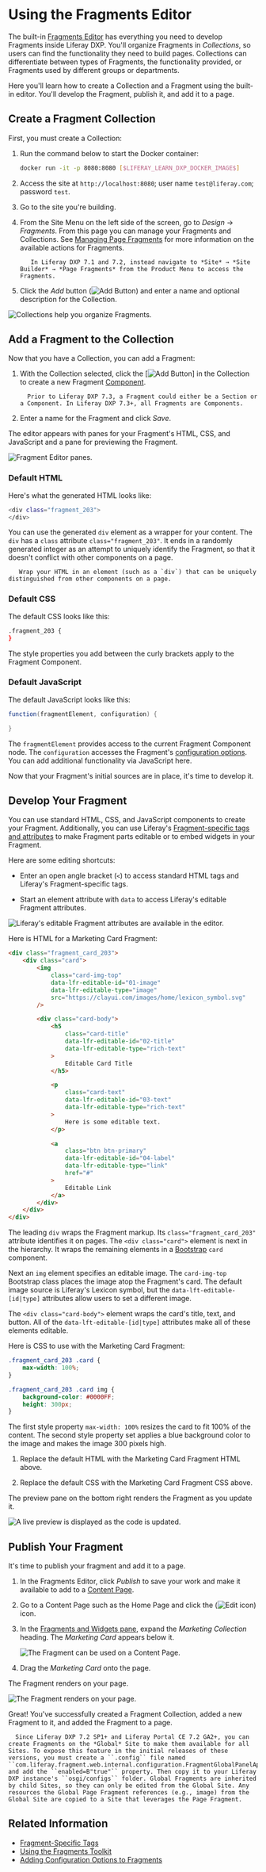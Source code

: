 # Using the Fragments Editor

The built-in [Fragments Editor](../reference/fragments/page-fragment-editor-interface-reference.md) has everything you need to develop Fragments inside Liferay DXP. You'll organize Fragments in *Collections*, so users can find the functionality they need to build pages. Collections can differentiate between types of Fragments, the functionality provided, or Fragments used by different groups or departments.

Here you'll learn how to create a Collection and a Fragment using the built-in editor. You'll develop the Fragment, publish it, and add it to a page.

## Create a Fragment Collection

First, you must create a Collection:

1. Run the command below to start the Docker container:

    ```bash
    docker run -it -p 8080:8080 [$LIFERAY_LEARN_DXP_DOCKER_IMAGE$]
    ```

1. Access the site at `http://localhost:8080`; user name `test@liferay.com`; password `test`.

1. Go to the site you're building.

1. From the Site Menu on the left side of the screen, go to *Design* &rarr; *Fragments*. From this page you can manage your Fragments and Collections. See [Managing Page Fragments](../../displaying-content/using-fragments/managing-page-fragments.md) for more information on the available actions for Fragments.

    ```note::
       In Liferay DXP 7.1 and 7.2, instead navigate to *Site* → *Site Builder* → *Page Fragments* from the Product Menu to access the Fragments.
    ```

1. Click the *Add* button (![Add Button](../../../images/icon-add-app.png)) and enter a name and optional description for the Collection.

![Collections help you organize Fragments.](./using-the-fragments-editor/images/01.png)

## Add a Fragment to the Collection

Now that you have a Collection, you can add a Fragment:

1. With the Collection selected, click the [![Add Button](../../../images/icon-add.png)] in the Collection to create a new Fragment [Component](../../creating-pages/building-and-managing-content-pages/content-pages-overview.md#basic-components).

    ```note::
      Prior to Liferay DXP 7.3, a Fragment could either be a Section or a Component. In Liferay DXP 7.3+, all Fragments are Components.
    ```

1. Enter a name for the Fragment and click *Save*.

The editor appears with panes for your Fragment's HTML, CSS, and JavaScript and a pane for previewing the Fragment.

![Fragment Editor panes.](./using-the-fragments-editor/images/02.png)


### Default HTML

Here's what the generated HTML looks like:

```bash 
<div class="fragment_203">
</div>
```

You can use the generated `div` element as a wrapper for your content. The `div` has a `class` attribute `class="fragment_203"`. It ends in a randomly generated integer as an attempt to uniquely identify the Fragment, so that it doesn't conflict with other components on a page. 

```tip::
   Wrap your HTML in an element (such as a `div`) that can be uniquely distinguished from other components on a page.
```

### Default CSS 

The default CSS looks like this:

```bash 
.fragment_203 {
}
```

The style properties you add between the curly brackets apply to the Fragment Component.

### Default JavaScript 

The default JavaScript looks like this:

```java 
function(fragmentElement, configuration) {

}
```

The `fragmentElement` provides access to the current Fragment Component node. The `configuration` accesses the Fragment's [configuration options](./adding-configuration-options-to-fragments.md). You can add additional functionality via JavaScript here.

Now that your Fragment's initial sources are in place, it's time to develop it.

## Develop Your Fragment

You can use standard HTML, CSS, and JavaScript components to create your Fragment. Additionally, you can use Liferay's [Fragment-specific tags and attributes](../reference/fragments/fragment-specific-tags-reference.md) to make Fragment parts editable or to embed widgets in your Fragment.

Here are some editing shortcuts:

* Enter an open angle bracket (`<`) to access standard HTML tags and Liferay's Fragment-specific tags.

* Start an element attribute with `data` to access Liferay's editable Fragment attributes.

![Liferay's editable Fragment attributes are available in the editor.](./using-the-fragments-editor/images/03.png)

Here is HTML for a Marketing Card Fragment:

```html
<div class="fragment_card_203">
	<div class="card">
		<img
			class="card-img-top"
			data-lfr-editable-id="01-image"
			data-lfr-editable-type="image"
			src="https://clayui.com/images/home/lexicon_symbol.svg"
		/>

		<div class="card-body">
			<h5
				class="card-title"
				data-lfr-editable-id="02-title"
				data-lfr-editable-type="rich-text"
			>
				Editable Card Title
			</h5>

			<p
				class="card-text"
				data-lfr-editable-id="03-text"
				data-lfr-editable-type="rich-text"
			>
				Here is some editable text.
			</p>

			<a
				class="btn btn-primary"
				data-lfr-editable-id="04-label"
				data-lfr-editable-type="link"
				href="#"
			>
				Editable Link
			</a>
		</div>
	</div>
</div>
```

The leading `div` wraps the Fragment markup. Its `class="fragment_card_203"` attribute identifies it on pages. The `<div class="card">` element is next in the hierarchy. It wraps the remaining elements in a [Bootstrap](https://getbootstrap.com/) `card` component.

Next an `img` element specifies an editable image. The `card-img-top` Bootstrap class places the image atop the Fragment's card. The default image source is Liferay's Lexicon symbol, but the `data-lft-editable-[id|type]` attributes allow users to set a different image.

The `<div class="card-body">` element wraps the card's title, text, and button. All of the `data-lft-editable-[id|type]` attributes make all of these elements editable.

Here is CSS to use with the Marketing Card Fragment:

```css
.fragment_card_203 .card {
	max-width: 100%;
}

.fragment_card_203 .card img {
	background-color: #0000FF;
	height: 300px;
}
```

The first style property `max-width: 100%` resizes the card to fit 100% of the content. The second style property set applies a blue background color to the image and makes the image 300 pixels high.

1. Replace the default HTML with the Marketing Card Fragment HTML above.

1. Replace the default CSS with the Marketing Card Fragment CSS above.

The preview pane on the bottom right renders the Fragment as you update it.

![A live preview is displayed as the code is updated.](./using-the-fragments-editor/images/04.png)

## Publish Your Fragment 

It's time to publish your fragment and add it to a page.

1. In the Fragments Editor, click *Publish* to save your work and make it available to add to a [Content Page](../../creating-pages/understanding-pages/understanding-pages.md#content-pages).

1. Go to a Content Page such as the Home Page and click the (![Edit icon](../../../images/icon-edit-pencil.png)) icon.

1. In the [Fragments and Widgets pane](../../creating-pages/building-and-managing-content-pages/content-pages-overview.md#fragments), expand the *Marketing Collection* heading. The *Marketing Card* appears below it. 

    ![The Fragment can be used on a Content Page.](./using-the-fragments-editor/images/05.png)

1. Drag the *Marketing Card* onto the page.

The Fragment renders on your page.

![The Fragment renders on your page.](./using-the-fragments-editor/images/06.png)

Great! You've successfully created a Fragment Collection, added a new Fragment to it, and added the Fragment to a page.

```note::
  Since Liferay DXP 7.2 SP1+ and Liferay Portal CE 7.2 GA2+, you can create Fragments on the *Global* Site to make them available for all Sites. To expose this feature in the initial releases of these versions, you must create a ``.config`` file named ``com.liferay.fragment.web.internal.configuration.FragmentGlobalPanelAppConfiguration.config`` and add the ``enabled=B"true"`` property. Then copy it to your Liferay DXP instance's ``osgi/configs`` folder. Global Fragments are inherited by child Sites, so they can only be edited from the Global Site. Any resources the Global Page Fragment references (e.g., image) from the Global Site are copied to a Site that leverages the Page Fragment.
```

## Related Information

* [Fragment-Specific Tags](../reference/fragments/fragment-specific-tags-reference.md)
* [Using the Fragments Toolkit](./using-the-fragments-toolkit.md)
* [Adding Configuration Options to Fragments](./adding-configuration-options-to-fragments.md)
